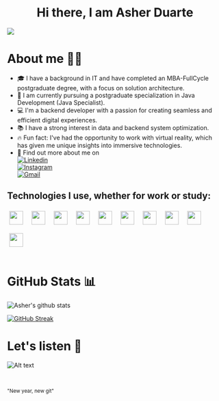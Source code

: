 <h1 align="center">Hi there, I am Asher Duarte</h1>

![](https://komarev.com/ghpvc/?username=dev81log&color=48c77f&label=🍻_Nice_To_Meet_U!_You+are+my+visitor+No.)
<br>
<h1>About me 🧑‍💻</h1>

- 🎓 I have a background in IT and have completed an MBA-FullCycle postgraduate degree, with a focus on solution architecture.  
- 📘 I am currently pursuing a postgraduate specialization in Java Development (Java Specialist).  
- 💻 I'm a backend developer with a passion for creating seamless and efficient digital experiences.  
- 📚 I have a strong interest in data and backend system optimization.  
- 🔥 Fun fact: I've had the opportunity to work with virtual reality, which has given me unique insights into immersive technologies.  
- 🤙 Find out more about me on  
[![Linkedin](https://img.shields.io/badge/-Asher_Duarte-blue?style=flat&logo=Linkedin&logoColor=white)](https://www.linkedin.com/in/asher-duarte-36560513/)  
[![Instagram](https://img.shields.io/badge/-__asherduarte-white?style=flat&logo=Instagram&logoColor=white&color=833AB4)](https://www.instagram.com/asherduarte/)  
[![Gmail](https://img.shields.io/badge/-Contact_me_via_Gmail-c14438?style=flat&logo=Gmail&logoColor=white&color=BB001B)](mailto:dev81log@gmail.com)

<h2>Technologies I use, whether for work or study:</h2>

<div style="display: flex; flex-wrap: wrap; gap: 10px;">
  <img src="https://cdn.jsdelivr.net/gh/devicons/devicon/icons/go/go-original.svg" width="32" height="32" style="display:inline-block; margin: 5px;"/>
  <img src="https://cdn.jsdelivr.net/gh/devicons/devicon/icons/java/java-original.svg" width="32" height="32" style="display:inline-block; margin: 5px;"/>
  <img src="https://cdn.jsdelivr.net/gh/devicons/devicon/icons/spring/spring-original.svg" width="32" height="32" style="display:inline-block; margin: 5px;"/>
  <img src="https://cdn.jsdelivr.net/gh/devicons/devicon/icons/python/python-original.svg" width="32" height="32" style="display:inline-block; margin: 5px;"/>
  <img src="https://cdn.jsdelivr.net/gh/devicons/devicon/icons/angularjs/angularjs-original.svg" width="32" height="32" style="display:inline-block; margin: 5px;"/>
  <img src="https://cdn.jsdelivr.net/gh/devicons/devicon/icons/react/react-original.svg" width="32" height="32" style="display:inline-block; margin: 5px;"/>
  <img src="https://cdn.jsdelivr.net/gh/devicons/devicon/icons/docker/docker-original.svg" width="32" height="32" style="display:inline-block; margin: 5px;"/>
  <img src="https://cdn.jsdelivr.net/gh/devicons/devicon/icons/kubernetes/kubernetes-plain.svg" width="32" height="32" style="display:inline-block; margin: 5px;"/>
  <img src="https://cdn.jsdelivr.net/gh/devicons/devicon/icons/amazonwebservices/amazonwebservices-original-wordmark.svg" width="32" height="32" style="display:inline-block; margin: 5px;"/>
  <img src="https://cdn.jsdelivr.net/gh/devicons/devicon/icons/googlecloud/googlecloud-original.svg" width="32" height="32" style="display:inline-block; margin: 5px;"/>
</div>

<br>

<h1>GitHub Stats 📊</h1>

![Asher's github stats](https://github-readme-stats.vercel.app/api?username=dev81log&show_icons=true&theme=onedark)

[![GitHub Streak](https://github-readme-streak-stats.herokuapp.com/?user=dev81log&theme=onedark)](https://git.io/streak-stats)

<h1>Let's listen 🎵</h1>

![Alt text](https://spotify-recently-played-readme.vercel.app/api?user=setevfx)

<br/>

<sub>"New year, new git"</sub>
